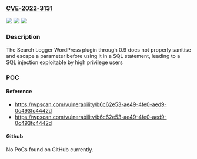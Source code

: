 ### [CVE-2022-3131](https://cve.mitre.org/cgi-bin/cvename.cgi?name=CVE-2022-3131)
![](https://img.shields.io/static/v1?label=Product&message=Search%20Logger%20%E2%80%93%20Know%20What%20Your%20Visitors%20Search&color=blue)
![](https://img.shields.io/static/v1?label=Version&message=0.9%3C%3D%200.9%20&color=brighgreen)
![](https://img.shields.io/static/v1?label=Vulnerability&message=CWE-89%20SQL%20Injection&color=brighgreen)

### Description

The Search Logger WordPress plugin through 0.9 does not properly sanitise and escape a parameter before using it in a SQL statement, leading to a SQL injection exploitable by high privilege users

### POC

#### Reference
- https://wpscan.com/vulnerability/b6c62e53-ae49-4fe0-aed9-0c493fc4442d
- https://wpscan.com/vulnerability/b6c62e53-ae49-4fe0-aed9-0c493fc4442d

#### Github
No PoCs found on GitHub currently.

